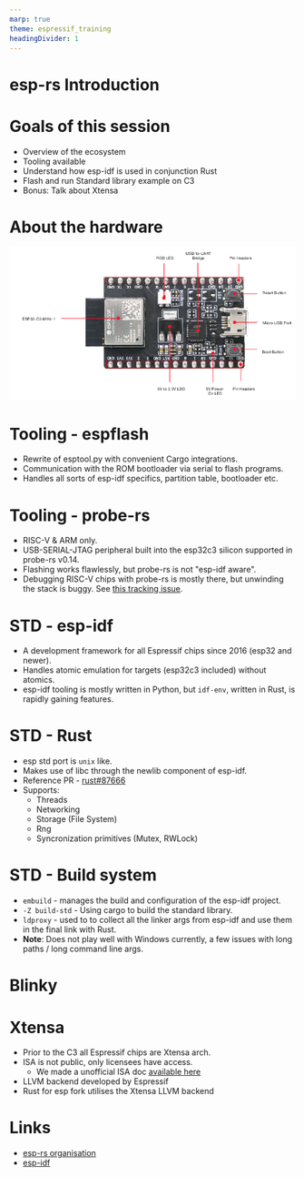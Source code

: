 ```yaml
---
marp: true
theme: espressif_training
headingDivider: 1
---
```


<!-- _class: lead -->
# esp-rs Introduction

# Goals of this session

- Overview of the ecosystem
- Tooling available
- Understand how esp-idf is used in conjunction Rust
- Flash and run Standard library example on C3
- Bonus: Talk about Xtensa

# About the hardware

![esp32c3](assets/esp32-c3-devkitm-1-v1-annotated-photo.png)

# Tooling - espflash

- Rewrite of esptool.py with convenient Cargo integrations.
- Communication with the ROM bootloader via serial to flash programs.
- Handles all sorts of esp-idf specifics, partition table, bootloader etc.

# Tooling - probe-rs

- RISC-V & ARM only.
- USB-SERIAL-JTAG peripheral built into the esp32c3 silicon supported in probe-rs v0.14.
- Flashing works flawlessly, but probe-rs is not "esp-idf aware".
- Debugging RISC-V chips with probe-rs is mostly there, but unwinding the stack is buggy. See [this tracking issue](https://github.com/probe-rs/probe-rs/issues/877).

# STD - esp-idf

- A development framework for all Espressif chips since 2016 (esp32 and newer).
- Handles atomic emulation for targets (esp32c3 included) without atomics.
- esp-idf tooling is mostly written in Python, but `idf-env`, written in Rust, is rapidly gaining features.

# STD - Rust

- esp std port is `unix` like.
- Makes use of libc through the newlib component of esp-idf.
- Reference PR - [rust#87666](https://github.com/rust-lang/rust/pull/87666)
- Supports:
  - Threads
  - Networking
  - Storage (File System)
  - Rng
  - Syncronization primitives (Mutex, RWLock)

# STD - Build system

- `embuild` - manages the build and configuration of the esp-idf project.
- `-Z build-std` - Using cargo to build the standard library.
- `ldproxy` - used to to collect all the linker args from esp-idf and use them in the final link with Rust.
- **Note**: Does not play well with Windows currently, a few issues with long paths / long command line args. 

# Blinky

<!-- TODO prepare demo project with blinky for c3 devkits -->

<!-- prerequisites, ie.e tooling, compiler, compiler targets -->

# Xtensa

- Prior to the C3 all Espressif chips are Xtensa arch.
- ISA is not public, only licensees have access.
  - We made a unofficial ISA doc [available here](https://github.com/espressif/xtensa-isa-doc)
- LLVM backend developed by Espressif
- Rust for esp fork utilises the Xtensa LLVM backend

# Links

- [esp-rs organisation](https://github.com/esp-rs)
- [esp-idf](https://github.com/espressif/esp-idf)

